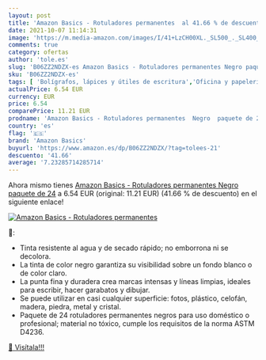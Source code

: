 ```yaml
---
layout: post
title: 'Amazon Basics - Rotuladores permanentes  al 41.66 % de descuento'
date: 2021-10-07 11:14:31
image: 'https://m.media-amazon.com/images/I/41+LzCH00XL._SL500_._SL400_.jpg'
comments: true
category: ofertas
author: 'tole.es'
slug: 'B06ZZ2NDZX-es Amazon Basics - Rotuladores permanentes Negro paquete de 24'
sku: 'B06ZZ2NDZX-es'
tags: [ 'Bolígrafos, lápices y útiles de escritura','Oficina y papelería','Rotuladores permanentes','Rotuladores y subrayadores','amazon basics','rotuladores', ]
actualPrice: 6.54 EUR
currency: EUR
price: 6.54
comparePrice: 11.21 EUR
prodname: 'Amazon Basics - Rotuladores permanentes  Negro  paquete de 24'
country: 'es'
flag: '🇪🇸'
brand: 'Amazon Basics'
buyurl: 'https://www.amazon.es/dp/B06ZZ2NDZX/?tag=tolees-21'
descuento: '41.66'
average: '7.23285714285714'
---
```


Ahora mismo tienes [Amazon Basics - Rotuladores permanentes  Negro  paquete de 24](https://www.amazon.es/dp/B06ZZ2NDZX/?tag=tolees-21) a 6.54 EUR (original: 11.21 EUR) (41.66 %  de descuento) en el siguiente enlace!

[![Amazon Basics - Rotuladores permanentes ](https://m.media-amazon.com/images/I/41+LzCH00XL._SL500_._SL400_.jpg)](https://www.amazon.es/dp/B06ZZ2NDZX/?tag=tolees-21)

🔎:

- Tinta resistente al agua y de secado rápido; no emborrona ni se decolora.
- La tinta de color negro garantiza su visibilidad sobre un fondo blanco o de color claro.
- La punta fina y duradera crea marcas intensas y líneas limpias, ideales para escribir, hacer garabatos y dibujar.
- Se puede utilizar en casi cualquier superficie: fotos, plástico, celofán, madera, piedra, metal y cristal.
- Paquete de 24 rotuladores permanentes negros para uso doméstico o profesional; material no tóxico, cumple los requisitos de la norma ASTM D4236.

[🛒 Visítala!!!](https://www.amazon.es/dp/B06ZZ2NDZX/?tag=tolees-21)
